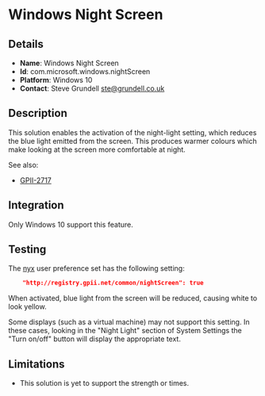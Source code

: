 # Windows Night Screen

## Details

* __Name__: Windows Night Screen
* __Id__: com.microsoft.windows.nightScreen
* __Platform__: Windows 10
* __Contact__: Steve Grundell <ste@grundell.co.uk>

## Description

This solution enables the activation of the night-light setting, which reduces the blue light emitted from the screen.
This produces warmer colours which make looking at the screen more comfortable at night.


See also:

* [GPII-2717](https://issues.gpii.net/browse/GPII-2717)

## Integration

Only Windows 10 support this feature.


## Testing

The [nyx](../../preferences/nyx.md) user preference set has the following setting:


```JSON
    "http://registry.gpii.net/common/nightScreen": true
```

When activated, blue light from the screen will be reduced, causing white to look yellow.

Some displays (such as a virtual machine) may not support this setting. In these cases, looking in the "Night Light"
section of System Settings the "Turn on/off" button will display the appropriate text.

## Limitations

* This solution is yet to support the strength or times.
